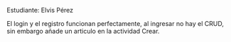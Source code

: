 Estudiante: Elvis Pérez

El login y el registro funcionan perfectamente, al ingresar no hay el CRUD, sin embargo añade 
un articulo en la actividad Crear.